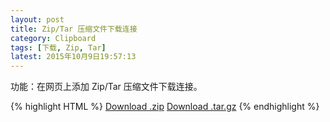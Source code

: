 ```yaml
---
layout: post
title: Zip/Tar 压缩文件下载连接
category: Clipboard
tags: [下载, Zip, Tar]
latest: 2015年10月9日19:57:13
---
```


功能：在网页上添加 Zip/Tar 压缩文件下载连接。

{% highlight HTML %}
<a href="https://github.com/lamChuanJiang/test/zipball/master" class="btn">Download .zip</a>
<a href="https://github.com/lamChuanJiang/test/tarball/master" class="btn">Download .tar.gz</a>
{% endhighlight %}
